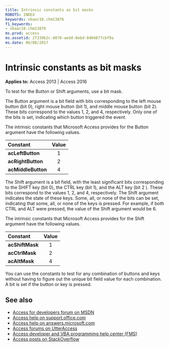 ```yaml
---
title: Intrinsic constants as bit masks
ROBOTS: INDEX
keywords: vbaac10.chm13876
f1_keywords:
- vbaac10.chm13876
ms.prod: access
ms.assetid: 2f339b2c-d078-aedd-0ebd-8d04877cbf9a
ms.date: 06/08/2017
---
```



# Intrinsic constants as bit masks

**Applies to:** Access 2013 | Access 2016

To test for the Button or Shift arguments, use a bit mask.

The Button argument is a bit field with bits corresponding to the left mouse button (bit 0), right mouse button (bit 1), and middle mouse button (bit 2). These bits correspond to the values 1, 2, and 4, respectively. Only one of the bits is set, indicating which button triggered the event.

The intrinsic constants that Microsoft Access provides for the Button argument have the following values.

|**Constant**|**Value**|
|:-----|:-----:|
|**acLeftButton**|1|
|**acRightButton**|2|
|**acMiddleButton**|4|

The Shift argument is a bit field, with the least significant bits corresponding to the SHIFT key (bit 0), the CTRL key (bit 1), and the ALT key (bit 2 ). These bits correspond to the values 1, 2, and 4, respectively. The Shift argument indicates the state of these keys. Some, all, or none of the bits can be set, indicating that some, all, or none of the keys is pressed. For example, if both CTRL and ALT were pressed, the value of the Shift argument would be 6.

The intrinsic constants that Microsoft Access provides for the Shift argument have the following values.

|**Constant**|**Value**|
|:-----|:-----:|
|**acShiftMask**|1|
|**acCtrlMask**|2|
|**acAltMask**|4|

You can use the constants to test for any combination of buttons and keys without having to figure out the unique bit field value for each combination. A bit is set if the button or key is pressed.

## See also

- [Access for developers forum on MSDN](https://social.msdn.microsoft.com/Forums/office/en-US/home?forum=accessdev)
- [Access help on support.office.com](https://support.office.com/search/results?query=Access)
- [Access help on answers.microsoft.com](https://answers.microsoft.com/en-us/msoffice/forum?page=1&;tab=question&;status=all&;auth=1)
- [Access forums on UtterAccess](http://www.utteraccess.com/forum/index.php?act=idx)
- [Access developer and VBA programming help center (FMS)](http://www.fmsinc.com/MicrosoftAccess/developer/)
- [Access posts on StackOverflow](https://stackoverflow.com/questions/tagged/ms-access)
